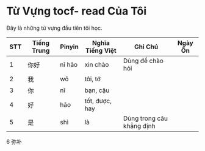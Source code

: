 # Từ Vựng tocf- read Của Tôi

Đây là những từ vựng đầu tiên tôi học.

| STT | Tiếng Trung | Pinyin | Nghĩa Tiếng Việt | Ghi Chú | Ngày Ôn |
|-----|-------------|--------|------------------|---------|---------|
| 1 | 你好 | nǐ hǎo | xin chào | Dùng để chào hỏi | |
| 2 | 我 | wǒ | tôi, tớ | | |
| 3 | 你 | nǐ | bạn, cậu | | |
| 4 | 好 | hǎo | tốt, được, hay | | |
| 5 | 是 | shì | là | Dùng trong câu khẳng định | |
6 弥补
